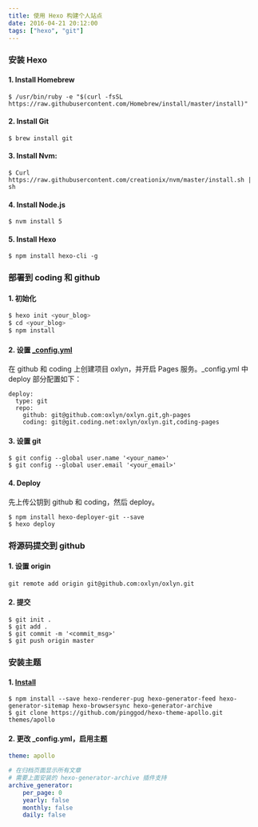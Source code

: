 ```yaml
---
title: 使用 Hexo 构建个人站点
date: 2016-04-21 20:12:00
tags: ["hexo", "git"]
---
```


### 安装 Hexo

#### 1. Install Homebrew
`$ /usr/bin/ruby -e "$(curl -fsSL https://raw.githubusercontent.com/Homebrew/install/master/install)"
`
#### 2. Install Git
`$ brew install git`
#### 3. Install Nvm:
`$ Curl https://raw.githubusercontent.com/creationix/nvm/master/install.sh | sh`
#### 4. Install Node.js
`$ nvm install 5`
#### 5. Install Hexo
`$ npm install hexo-cli -g`

<!--more-->

### 部署到 coding 和 github

#### 1. 初始化
``` bash
$ hexo init <your_blog>
$ cd <your_blog>
$ npm install
```
#### 2. 设置 [_config.yml](https://hexo.io/docs/configuration.html)
在 github 和 coding 上创建项目 oxlyn，并开启 Pages 服务。_config.yml 中 deploy 部分配置如下：
```
deploy:
  type: git
  repo:
    github: git@github.com:oxlyn/oxlyn.git,gh-pages
    coding: git@git.coding.net:oxlyn/oxlyn.git,coding-pages
```

#### 3. 设置 git
```
$ git config --global user.name '<your_name>'
$ git config --global user.email '<your_email>'
```
#### 4. Deploy
先上传公钥到 github 和 coding，然后 deploy。
```
$ npm install hexo-deployer-git --save
$ hexo deploy
```

### 将源码提交到 github

#### 1. 设置 origin
`git remote add origin git@github.com:oxlyn/oxlyn.git`

#### 2. 提交
```
$ git init .
$ git add .
$ git commit -m '<commit_msg>'
$ git push origin master
```

### 安装主题

#### 1. [Install](https://github.com/pinggod/hexo-theme-apollo)
```
$ npm install --save hexo-renderer-pug hexo-generator-feed hexo-generator-sitemap hexo-browsersync hexo-generator-archive
$ git clone https://github.com/pinggod/hexo-theme-apollo.git themes/apollo
```
#### 2. 更改 _config.yml，启用主题
```yaml
theme: apollo

# 在归档页面显示所有文章
# 需要上面安装的 hexo-generator-archive 插件支持
archive_generator:
    per_page: 0
    yearly: false
    monthly: false
    daily: false
```